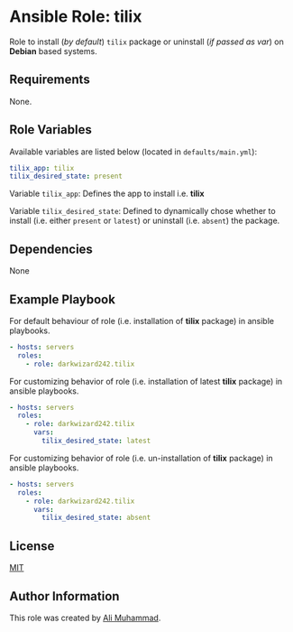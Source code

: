 
Ansible Role: tilix
=========

Role to install (_by default_) `tilix` package  or uninstall (_if  passed as var_)  on **Debian** based systems.

Requirements
------------

None.

Role Variables
--------------

Available variables are listed below (located in  `defaults/main.yml`):

```yaml
tilix_app: tilix
tilix_desired_state: present
```

Variable `tilix_app`: Defines the app to install i.e. **tilix**

Variable `tilix_desired_state`: Defined to dynamically chose whether to install (i.e. either `present` or `latest`) or uninstall (i.e. `absent`) the package.

Dependencies
------------

None

Example Playbook
----------------

For default behaviour of role (i.e. installation of **tilix** package) in ansible playbooks.
```yaml
- hosts: servers
  roles:
    - role: darkwizard242.tilix
```

For customizing behavior of role (i.e. installation of latest **tilix** package) in ansible playbooks.
```yaml
- hosts: servers
  roles:
    - role: darkwizard242.tilix
      vars:
        tilix_desired_state: latest
```
             
For customizing behavior of role (i.e. un-installation of **tilix** package) in ansible playbooks.
```yaml
- hosts: servers
  roles:
    - role: darkwizard242.tilix
      vars:
        tilix_desired_state: absent
```      
         
License
-------

[MIT](https://github.com/darkwizard242/ansible-role-tilix/blob/master/LICENSE)

Author Information
------------------

This role was created by [Ali Muhammad](https://www.linkedin.com/in/ali-muhammad-759791130/).
